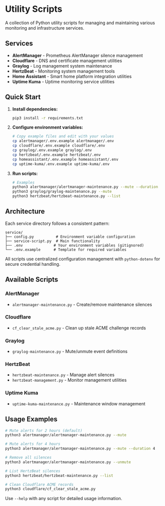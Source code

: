# Utility Scripts

A collection of Python utility scripts for managing and maintaining various monitoring and infrastructure services.

## Services

- **AlertManager** - Prometheus AlertManager silence management
- **Cloudflare** - DNS and certificate management utilities
- **Graylog** - Log management system maintenance
- **HertzBeat** - Monitoring system management tools
- **Home Assistant** - Smart home platform integration utilities
- **Uptime Kuma** - Uptime monitoring service utilities

## Quick Start

1. **Install dependencies:**
   ```bash
   pip3 install -r requirements.txt
   ```

2. **Configure environment variables:**
   ```bash
   # Copy example files and edit with your values
   cp alertmanager/.env.example alertmanager/.env
   cp cloudflare/.env.example cloudflare/.env
   cp graylog/.env.example graylog/.env
   cp hertzbeat/.env.example hertzbeat/.env
   cp homeassistant/.env.example homeassistant/.env
   cp uptime-kuma/.env.example uptime-kuma/.env
   ```

3. **Run scripts:**
   ```bash
   # Examples
   python3 alertmanager/alertmanager-maintenance.py --mute --duration 4
   python3 graylog/graylog-maintenance.py --mute
   python3 hertzbeat/hertzbeat-maintenance.py --list
   ```

## Architecture

Each service directory follows a consistent pattern:

```
service/
├── config.py          # Environment variable configuration
├── service-script.py  # Main functionality
├── .env              # Your environment variables (gitignored)
└── .env.example      # Template for required variables
```

All scripts use centralized configuration management with `python-dotenv` for secure credential handling.

## Available Scripts

### AlertManager
- `alertmanager-maintenance.py` - Create/remove maintenance silences

### Cloudflare
- `cf_clear_stale_acme.py` - Clean up stale ACME challenge records

### Graylog
- `graylog-maintenance.py` - Mute/unmute event definitions

### HertzBeat
- `hertzbeat-maintenance.py` - Manage alert silences
- `hertzbeat-management.py` - Monitor management utilities

### Uptime Kuma
- `uptime-kuma-maintenance.py` - Maintenance window management

## Usage Examples

```bash
# Mute alerts for 2 hours (default)
python3 alertmanager/alertmanager-maintenance.py --mute

# Mute alerts for 4 hours
python3 alertmanager/alertmanager-maintenance.py --mute --duration 4

# Remove all silences
python3 alertmanager/alertmanager-maintenance.py --unmute

# List HertzBeat silences
python3 hertzbeat/hertzbeat-maintenance.py --list

# Clean Cloudflare ACME records
python3 cloudflare/cf_clear_stale_acme.py
```

Use `--help` with any script for detailed usage information.